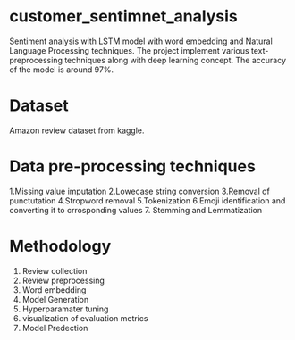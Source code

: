 # customer_sentimnet_analysis
Sentiment analysis with LSTM model with word embedding and Natural Language Processing techniques. The project implement various text-preprocessing techniques along with deep learning concept. The accuracy of the model is around 97%.

# Dataset
Amazon review dataset from kaggle.

# Data pre-processing techniques
1.Missing value imputation
2.Lowecase string conversion
3.Removal of punctutation
4.Stropword removal
5.Tokenization
6.Emoji identification and converting it to crrosponding values
7. Stemming and Lemmatization

# Methodology
1. Review collection
2. Review preprocessing
3. Word embedding
4. Model Generation
5. Hyperparamater tuning
6. visualization of evaluation metrics
7. Model Predection
